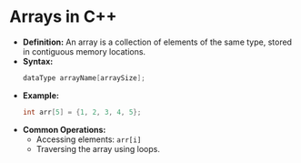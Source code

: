 # Arrays in C++

- **Definition:** An array is a collection of elements of the same type, stored in contiguous memory locations.
- **Syntax:**
  ```cpp
  dataType arrayName[arraySize];
  ```
- **Example:**
  ```cpp
  int arr[5] = {1, 2, 3, 4, 5};
  ```
- **Common Operations:**
  - Accessing elements: `arr[i]`
  - Traversing the array using loops.
